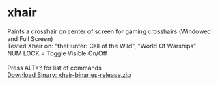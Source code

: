 # xhair
Paints a crosshair on center of screen for gaming crosshairs (Windowed and Full Screen)<br/>
Tested Xhair on: "theHunter: Call of the Wild", "World Of Warships"<br/>
NUM LOCK = Toggle Visible On/Off<br/><br/>
Press ALT+? for list of commands
<br/>
<a href="http://www.nk-inc.com/downloads/fn/xhair-binaries-release.zip">Download Binary: xhair-binaries-release.zip</a>
